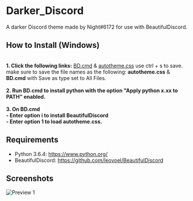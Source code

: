 # Darker_Discord

A darker Discord theme made by Night#6172 for use with BeautifulDiscord.

## How to Install (Windows)
<br>**1. Click the following links:** [BD.cmd](https://raw.githubusercontent.com/BakaTekku/Darker_Discord/master/BD.cmd)
& [autotheme.css](https://rawcdn.githack.com/BakaTekku/Darker_Discord/d93df37e35446ff119ccbdf9766e757f26b4e890/autotheme.css) use ctrl + s to save. 
<br>make sure to save the file names as the following: **autotheme.css** & **BD.cmd**  with Save as type set to All Files.
<br><br>**2. Run BD.cmd to install python with the option "Apply python x.xx to PATH" enabled.**
<br><br>**3. On BD.cmd <br> - Enter option i to install BeautifulDiscord <br> - Enter option 1 to load autotheme.css.**

## Requirements

- Python 3.6.4: https://www.python.org/
- BeautifulDiscord: https://github.com/leovoel/BeautifulDiscord

## Screenshots

![Preview 1](https://i.imgur.com/iw9Y0kp.png)
